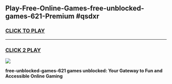 
## Play-Free-Online-Games-free-unblocked-games-621-Premium #qsdxr
<h3>
<a href="https://premium.freeplayer.one?title=free-unblocked-games-621&ref=8M">CLICK TO PLAY</a></h3>
<hr>

<h3>
<a href="https://premium.freeplayer.one?title=free-unblocked-games-621&ref=8M">CLICK 2 PLAY</a>
  
</h3>

<a href="https://premium.freeplayer.one?title=free-unblocked-games-621&ref=8M"><img src="https://clearcache.store/games.png"></a>


**free-unblocked-games-621 games unblocked: Your Gateway to Fun and Accessible Online Gaming**
